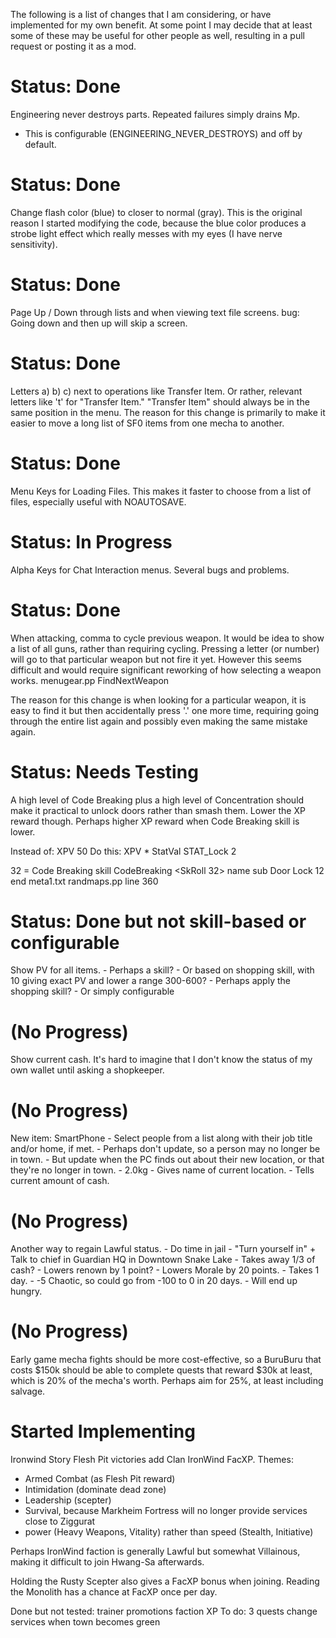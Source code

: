 The following is a list of changes that I am considering, or have implemented for my own benefit. At some point I may decide that at least some of these may be useful for other people as well, resulting in a pull request or posting it as a mod.

# Status: Done
Engineering never destroys parts. Repeated failures simply drains Mp.
- This is configurable (ENGINEERING_NEVER_DESTROYS) and off by default.


# Status: Done
Change flash color (blue) to closer to normal (gray).
This is the original reason I started modifying the code, because the blue color produces a strobe light effect which really messes with my eyes (I have nerve sensitivity).


# Status: Done
Page Up / Down through lists and when viewing text file screens.
bug:
    Going down and then up will skip a screen.


# Status: Done
Letters a) b) c) next to operations like Transfer Item.
Or rather, relevant letters like 't' for "Transfer Item."
"Transfer Item" should always be in the same position in the menu.
The reason for this change is primarily to make it easier to move a long list of SF0 items from one mecha to another.


# Status: Done
Menu Keys for Loading Files.
This makes it faster to choose from a list of files, especially useful with NOAUTOSAVE.


# Status: In Progress
Alpha Keys for Chat Interaction menus.
Several bugs and problems.


# Status: Done
When attacking, comma to cycle previous weapon.
It would be idea to show a list of all guns, rather than requiring cycling.
Pressing a letter (or number) will go to that particular weapon but not fire it yet.
However this seems difficult and would require significant reworking of how selecting a weapon works.
menugear.pp FindNextWeapon

The reason for this change is when looking for a particular weapon, it is easy to find it but then accidentally press '.' one more time, requiring going through the entire list again and possibly even making the same mistake again.


# Status: Needs Testing
A high level of Code Breaking plus a high level of Concentration should
make it practical to unlock doors rather than smash them.
Lower the XP reward though.
Perhaps higher XP reward when Code Breaking skill is lower.

Instead of:
    XPV 50
Do this:
    XPV * StatVal STAT_Lock 2

32 = Code Breaking skill
CodeBreaking <SkRoll 32>
		name <Mansion>
		sub
			Door
			Lock 12
		end
meta1.txt
randmaps.pp line 360


# Status: Done but not skill-based or configurable
Show PV for all items.
    - Perhaps a skill?
    - Or based on shopping skill, with 10 giving exact PV and lower a range
      300-600?
    - Perhaps apply the shopping skill?
    - Or simply configurable


# (No Progress)
Show current cash. It's hard to imagine that I don't know the status of my own wallet until asking a shopkeeper.


# (No Progress)
New item: SmartPhone
    - Select people from a list along with their job title and/or home, if met.
    - Perhaps don't update, so a person may no longer be in town.
    - But update when the PC finds out about their new location,
      or that they're no longer in town.
    - 2.0kg
    - Gives name of current location.
    - Tells current amount of cash.


# (No Progress)
Another way to regain Lawful status.
    - Do time in jail - "Turn yourself in"
        + Talk to chief in Guardian HQ in Downtown Snake Lake
    - Takes away 1/3 of cash?
    - Lowers renown by 1 point?
    - Lowers Morale by 20 points.
    - Takes 1 day.
    - -5 Chaotic, so could go from -100 to 0 in 20 days.
    - Will end up hungry.


# (No Progress)
Early game mecha fights should be more cost-effective,
so a BuruBuru that costs $150k should be able to complete
quests that reward $30k at least,
which is 20% of the mecha's worth.
Perhaps aim for 25%, at least including salvage.


# Started Implementing
Ironwind Story
Flesh Pit victories add Clan IronWind FacXP.
Themes:
- Armed Combat (as Flesh Pit reward)
- Intimidation (dominate dead zone)
- Leadership (scepter)
- Survival, because Markheim Fortress will no longer provide services close
  to Ziggurat
- power (Heavy Weapons, Vitality) rather than speed (Stealth, Initiative)

Perhaps IronWind faction is generally Lawful but somewhat Villainous,
making it difficult to join Hwang-Sa afterwards.

Holding the Rusty Scepter also gives a FacXP bonus when joining.
Reading the Monolith has a chance at FacXP once per day.

Done but not tested:
    trainer
    promotions
    faction XP
To do:
    3 quests
    change services when town becomes green

